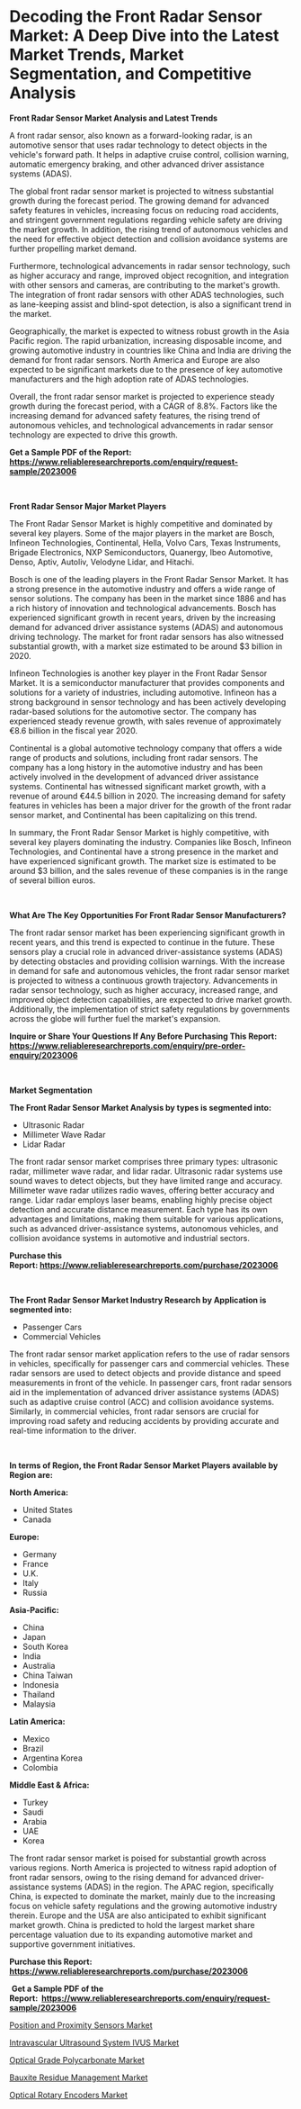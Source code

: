 <p><h1>Decoding the Front Radar Sensor Market: A Deep Dive into the Latest Market Trends, Market Segmentation, and Competitive Analysis</h1></p><p><strong>Front Radar Sensor Market Analysis and Latest Trends</strong></p>
<p><p>A front radar sensor, also known as a forward-looking radar, is an automotive sensor that uses radar technology to detect objects in the vehicle's forward path. It helps in adaptive cruise control, collision warning, automatic emergency braking, and other advanced driver assistance systems (ADAS).</p><p>The global front radar sensor market is projected to witness substantial growth during the forecast period. The growing demand for advanced safety features in vehicles, increasing focus on reducing road accidents, and stringent government regulations regarding vehicle safety are driving the market growth. In addition, the rising trend of autonomous vehicles and the need for effective object detection and collision avoidance systems are further propelling market demand.</p><p>Furthermore, technological advancements in radar sensor technology, such as higher accuracy and range, improved object recognition, and integration with other sensors and cameras, are contributing to the market's growth. The integration of front radar sensors with other ADAS technologies, such as lane-keeping assist and blind-spot detection, is also a significant trend in the market.</p><p>Geographically, the market is expected to witness robust growth in the Asia Pacific region. The rapid urbanization, increasing disposable income, and growing automotive industry in countries like China and India are driving the demand for front radar sensors. North America and Europe are also expected to be significant markets due to the presence of key automotive manufacturers and the high adoption rate of ADAS technologies.</p><p>Overall, the front radar sensor market is projected to experience steady growth during the forecast period, with a CAGR of 8.8%. Factors like the increasing demand for advanced safety features, the rising trend of autonomous vehicles, and technological advancements in radar sensor technology are expected to drive this growth.</p></p>
<p><strong>Get a Sample PDF of the Report:&nbsp; <a href="https://www.reliableresearchreports.com/enquiry/request-sample/2023006">https://www.reliableresearchreports.com/enquiry/request-sample/2023006</a></strong></p>
<p>&nbsp;</p>
<p><strong>Front Radar Sensor Major Market Players</strong></p>
<p><p>The Front Radar Sensor Market is highly competitive and dominated by several key players. Some of the major players in the market are Bosch, Infineon Technologies, Continental, Hella, Volvo Cars, Texas Instruments, Brigade Electronics, NXP Semiconductors, Quanergy, Ibeo Automotive, Denso, Aptiv, Autoliv, Velodyne Lidar, and Hitachi.</p><p>Bosch is one of the leading players in the Front Radar Sensor Market. It has a strong presence in the automotive industry and offers a wide range of sensor solutions. The company has been in the market since 1886 and has a rich history of innovation and technological advancements. Bosch has experienced significant growth in recent years, driven by the increasing demand for advanced driver assistance systems (ADAS) and autonomous driving technology. The market for front radar sensors has also witnessed substantial growth, with a market size estimated to be around $3 billion in 2020.</p><p>Infineon Technologies is another key player in the Front Radar Sensor Market. It is a semiconductor manufacturer that provides components and solutions for a variety of industries, including automotive. Infineon has a strong background in sensor technology and has been actively developing radar-based solutions for the automotive sector. The company has experienced steady revenue growth, with sales revenue of approximately €8.6 billion in the fiscal year 2020.</p><p>Continental is a global automotive technology company that offers a wide range of products and solutions, including front radar sensors. The company has a long history in the automotive industry and has been actively involved in the development of advanced driver assistance systems. Continental has witnessed significant market growth, with a revenue of around €44.5 billion in 2020. The increasing demand for safety features in vehicles has been a major driver for the growth of the front radar sensor market, and Continental has been capitalizing on this trend.</p><p>In summary, the Front Radar Sensor Market is highly competitive, with several key players dominating the industry. Companies like Bosch, Infineon Technologies, and Continental have a strong presence in the market and have experienced significant growth. The market size is estimated to be around $3 billion, and the sales revenue of these companies is in the range of several billion euros.</p></p>
<p>&nbsp;</p>
<p><strong>What Are The Key Opportunities For Front Radar Sensor Manufacturers?</strong></p>
<p><p>The front radar sensor market has been experiencing significant growth in recent years, and this trend is expected to continue in the future. These sensors play a crucial role in advanced driver-assistance systems (ADAS) by detecting obstacles and providing collision warnings. With the increase in demand for safe and autonomous vehicles, the front radar sensor market is projected to witness a continuous growth trajectory. Advancements in radar sensor technology, such as higher accuracy, increased range, and improved object detection capabilities, are expected to drive market growth. Additionally, the implementation of strict safety regulations by governments across the globe will further fuel the market's expansion.</p></p>
<p><strong>Inquire or Share Your Questions If Any Before Purchasing This Report: <a href="https://www.reliableresearchreports.com/enquiry/pre-order-enquiry/2023006">https://www.reliableresearchreports.com/enquiry/pre-order-enquiry/2023006</a></strong></p>
<p>&nbsp;</p>
<p><strong>Market Segmentation</strong></p>
<p><strong>The Front Radar Sensor Market Analysis by types is segmented into:</strong></p>
<p><ul><li>Ultrasonic Radar</li><li>Millimeter Wave Radar</li><li>Lidar Radar</li></ul></p>
<p><p>The front radar sensor market comprises three primary types: ultrasonic radar, millimeter wave radar, and lidar radar. Ultrasonic radar systems use sound waves to detect objects, but they have limited range and accuracy. Millimeter wave radar utilizes radio waves, offering better accuracy and range. Lidar radar employs laser beams, enabling highly precise object detection and accurate distance measurement. Each type has its own advantages and limitations, making them suitable for various applications, such as advanced driver-assistance systems, autonomous vehicles, and collision avoidance systems in automotive and industrial sectors.</p></p>
<p><strong>Purchase this Report:&nbsp;<a href="https://www.reliableresearchreports.com/purchase/2023006">https://www.reliableresearchreports.com/purchase/2023006</a></strong></p>
<p>&nbsp;</p>
<p><strong>The Front Radar Sensor Market Industry Research by Application is segmented into:</strong></p>
<p><ul><li>Passenger Cars</li><li>Commercial Vehicles</li></ul></p>
<p><p>The front radar sensor market application refers to the use of radar sensors in vehicles, specifically for passenger cars and commercial vehicles. These radar sensors are used to detect objects and provide distance and speed measurements in front of the vehicle. In passenger cars, front radar sensors aid in the implementation of advanced driver assistance systems (ADAS) such as adaptive cruise control (ACC) and collision avoidance systems. Similarly, in commercial vehicles, front radar sensors are crucial for improving road safety and reducing accidents by providing accurate and real-time information to the driver.</p></p>
<p>&nbsp;</p>
<p><strong>In terms of Region, the Front Radar Sensor Market Players available by Region are:</strong></p>
<p>
    <p> <strong> North America: </strong>
        <ul>
            <li>United States</li>
            <li>Canada</li>
        </ul>
        </p> 
    <p> <strong> Europe: </strong>
        <ul>
            <li>Germany</li>
            <li>France</li>
            <li>U.K.</li>
            <li>Italy</li>
            <li>Russia</li>
        </ul>
        </p> 
    <p> <strong> Asia-Pacific: </strong>
        <ul>
            <li>China</li>
            <li>Japan</li>
            <li>South Korea</li>
            <li>India</li>
            <li>Australia</li>
            <li>China Taiwan</li>
            <li>Indonesia</li>
            <li>Thailand</li>
            <li>Malaysia</li>
        </ul>
        </p> 
    <p> <strong> Latin America: </strong>
        <ul>
            <li>Mexico</li>
            <li>Brazil</li>
            <li>Argentina Korea</li>
            <li>Colombia</li>
        </ul>
        </p> 
    <p> <strong> Middle East & Africa: </strong>
        <ul>
            <li>Turkey</li>
            <li>Saudi</li>
            <li>Arabia</li>
            <li>UAE</li>
            <li>Korea</li>
        </ul>
    </p>
    </p>
<p><p>The front radar sensor market is poised for substantial growth across various regions. North America is projected to witness rapid adoption of front radar sensors, owing to the rising demand for advanced driver-assistance systems (ADAS) in the region. The APAC region, specifically China, is expected to dominate the market, mainly due to the increasing focus on vehicle safety regulations and the growing automotive industry therein. Europe and the USA are also anticipated to exhibit significant market growth. China is predicted to hold the largest market share percentage valuation due to its expanding automotive market and supportive government initiatives.</p></p>
<p><strong>Purchase this Report: <a href="https://www.reliableresearchreports.com/purchase/2023006">https://www.reliableresearchreports.com/purchase/2023006</a></strong></p>
<p>&nbsp;<strong>Get a Sample PDF of the Report:&nbsp;&nbsp;<a href="https://www.reliableresearchreports.com/enquiry/request-sample/2023006">https://www.reliableresearchreports.com/enquiry/request-sample/2023006</a></strong></p>
<p><strong></strong></p>
<p><p><a href="https://www.linkedin.com/pulse/position-proximity-sensors-market-size-2023-2030-global-dvsoe/">Position and Proximity Sensors Market</a></p><p><a href="https://github.com/dziulagalemab/Market-Research-Report-List-1/blob/main/intravascular-ultrasound-system-ivus-market.md">Intravascular Ultrasound System IVUS Market</a></p><p><a href="https://medium.com/@verladurgan/optical-grade-polycarbonate-market-share-evolution-and-market-growth-trends-2023-2030-bb6ed5e0a4c4">Optical Grade Polycarbonate Market</a></p><p><a href="https://medium.com/@elsahermann/bauxite-residue-management-market-analysis-its-cagr-market-segmentation-and-global-industry-7dc5044a1551">Bauxite Residue Management Market</a></p><p><a href="https://www.linkedin.com/pulse/decoding-optical-rotary-encoders-market-deep-dive-latest-hcq0e/">Optical Rotary Encoders Market</a></p></p>